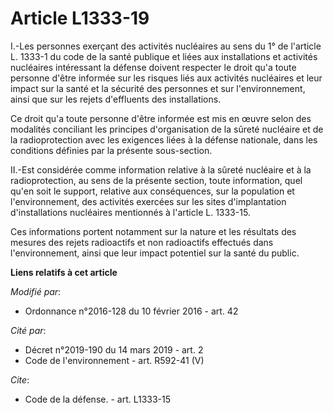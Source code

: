 # Article L1333-19

I.-Les personnes exerçant des activités nucléaires au sens du 1° de l'article L. 1333-1 du code de la santé publique et liées
aux installations et activités nucléaires intéressant la défense doivent respecter le droit qu'a toute personne d'être
informée sur les risques liés aux activités nucléaires et leur impact sur la santé et la sécurité des personnes et sur
l'environnement, ainsi que sur les rejets d'effluents des installations. 

Ce droit qu'a toute personne d'être informée est mis en œuvre selon des modalités conciliant les principes d'organisation de
la sûreté nucléaire et de la radioprotection avec les exigences liées à la défense nationale, dans les conditions définies
par la présente sous-section. 

II.-Est considérée comme information relative à la sûreté nucléaire et à la radioprotection, au sens de la présente section,
toute information, quel qu'en soit le support, relative aux conséquences, sur la population et l'environnement, des activités
exercées sur les sites d'implantation d'installations nucléaires mentionnés à l'article L. 1333-15. 

Ces informations portent notamment sur la nature et les résultats des mesures des rejets radioactifs et non radioactifs
effectués dans l'environnement, ainsi que leur impact potentiel sur la santé du public.

**Liens relatifs à cet article**

_Modifié par_:

  - Ordonnance n°2016-128 du 10 février 2016 - art. 42

_Cité par_:

  - Décret n°2019-190 du 14 mars 2019 - art. 2
  - Code de l'environnement - art. R592-41 (V)

_Cite_:

  - Code de la défense. - art. L1333-15
